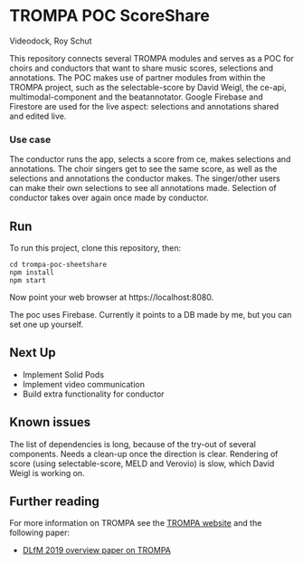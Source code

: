 # TROMPA POC ScoreShare
Videodock, Roy Schut

This repository connects several TROMPA modules and serves as a POC for choirs and conductors that want to share music scores, selections and annotations.
The POC makes use of partner modules from within the TROMPA project, such as the selectable-score by David Weigl, the ce-api, multimodal-component and the beatannotator.
Google Firebase and Firestore are used for the live aspect: selections and annotations shared and edited live.

### Use case
The conductor runs the app, selects a score from ce, makes selections and annotations.
The choir singers get to see the same score, as well as the selections and annotations the conductor makes.
The singer/other users can make their own selections to see all annotations made. Selection of conductor takes over again once made by conductor.

## Run
To run this project, clone this repository, then:
```
cd trompa-poc-sheetshare
npm install
npm start
```
Now point your web browser at https://localhost:8080.

The poc uses Firebase. Currently it points to a DB made by me, but you can set one up yourself.

## Next Up
- Implement Solid Pods
- Implement video communication
- Build extra functionality for conductor

## Known issues
The list of dependencies is long, because of the try-out of several components. Needs a clean-up once the direction is clear.
Rendering of score (using selectable-score, MELD and Verovio) is slow, which David Weigl is working on.

## Further reading
For more information on TROMPA see the [TROMPA website](https://trompamusic.eu) and the following paper:

* [DLfM 2019 overview paper on TROMPA](https://dl.acm.org/doi/10.1145/3358664.3358666)